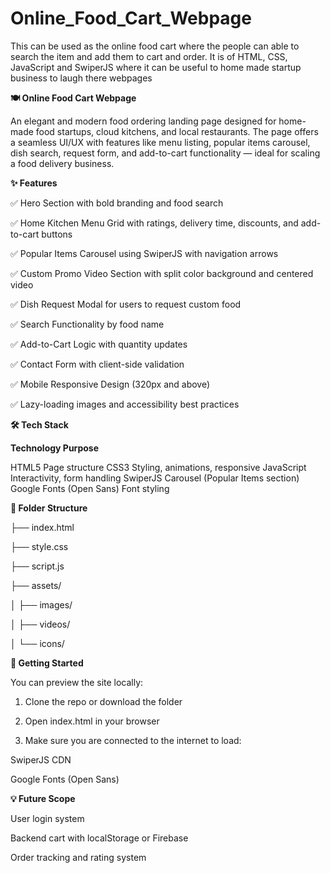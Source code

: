 # Online_Food_Cart_Webpage
This can be used as the online food cart where the people can able to search the item and add them to cart and order. It is of HTML, CSS, JavaScript and SwiperJS where it can be useful to home made startup business to laugh there webpages



**🍽 Online Food Cart Webpage**

An elegant and modern food ordering landing page designed for home-made food startups, cloud kitchens, and local restaurants. The page offers a seamless UI/UX with features like menu listing, popular items carousel, dish search, request form, and add-to-cart functionality — ideal for scaling a food delivery business.



**✨ Features**

✅ Hero Section with bold branding and food search

✅ Home Kitchen Menu Grid with ratings, delivery time, discounts, and add-to-cart buttons

✅ Popular Items Carousel using SwiperJS with navigation arrows

✅ Custom Promo Video Section with split color background and centered video

✅ Dish Request Modal for users to request custom food

✅ Search Functionality by food name

✅ Add-to-Cart Logic with quantity updates

✅ Contact Form with client-side validation

✅ Mobile Responsive Design (320px and above)

✅ Lazy-loading images and accessibility best practices



**🛠 Tech Stack**

**Technology	                   Purpose**

HTML5	                       Page structure
CSS3	                       Styling, animations, responsive
JavaScript	                 Interactivity, form handling
SwiperJS	                   Carousel (Popular Items section)
Google Fonts (Open Sans)	   Font styling



**📁 Folder Structure**

├── index.html

├── style.css

├── script.js

├── assets/

│   ├── images/

│   ├── videos/

│   └── icons/



**🚀 Getting Started**

You can preview the site locally:

1. Clone the repo or download the folder

2. Open index.html in your browser

3. Make sure you are connected to the internet to load:

SwiperJS CDN

Google Fonts (Open Sans)


**💡 Future Scope**

User login system

Backend cart with localStorage or Firebase

Order tracking and rating system
